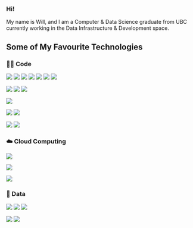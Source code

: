 ### Hi!

My name is Will, and I am a Computer & Data Science graduate from UBC currently working in the Data Infrastructure & Development space.

## Some of My Favourite Technologies

### 👨‍💻 Code

![](https://img.shields.io/badge/Language-Python-informational?style=flat&logo=python&logoColor=white&color=3776AB)
![](https://img.shields.io/badge/Library-Pandas-informational?style=flat&logo=pandas&logoColor=white&color=3776AB)
![](https://img.shields.io/badge/Library-Seaborn-informational?style=flat&logo=seaborn&logoColor=white&color=3776AB)
![](https://img.shields.io/badge/Framework-Django-informational?style=flat&logo=django&logoColor=white&color=3776AB)
![](https://img.shields.io/badge/Platform-Jupyter-informational?style=flat&logo=jupyter&logoColor=white&color=3776AB)
![](https://img.shields.io/badge/Library-NLTK-informational?style=flatlogoColor=white&color=3776AB)
![](https://img.shields.io/badge/Library-ScikitLearn-informational?style=flat&logo=scikit-learn&logoColor=white&color=3776AB)

![](https://img.shields.io/badge/Language-JavaScript-informational?style=flat&logo=javascript&logoColor=white&color=F7DF1E)
![](https://img.shields.io/badge/Platform-Node.js-informational?style=flat&logo=node.js&logoColor=white&color=F7DF1E)
![](https://img.shields.io/badge/Framework-Express-informational?style=flat&logo=node.js&logoColor=white&color=F7DF1E)

![](https://img.shields.io/badge/Language-R-informational?style=flat&logo=r&logoColor=white&color=276DC3)

![](https://img.shields.io/badge/Language-Java-informational?style=flat&logo=Java&logoColor=white&color=007396)
![](https://img.shields.io/badge/Framework-JUnit-informational?style=flat&logoColor=white&color=007396)

![](https://img.shields.io/badge/Language-C-informational?style=flat&logo=C&logoColor=white&color=A8B9CC)
![](https://img.shields.io/badge/Language-C++-informational?style=flat&logo=Cplusplus&logoColor=white&color=00599C)

### ☁️ Cloud Computing

![](https://img.shields.io/badge/Cloud-GoogleCloud-informational?style=flat&logo=googlecloud&logoColor=white&color=4285F4)

![](https://img.shields.io/badge/Cloud-DigitalOcean-informational?style=flat&logo=digitalocean&logoColor=white&color=0080FF)

![](https://img.shields.io/badge/Cloud-AWS-informational?style=flat&logo=amazonaws&logoColor=white&color=232F3E)

### 💾 Data

![](https://img.shields.io/badge/Database-MySQL-informational?style=flat&logo=mysql&logoColor=white&color=4479A1)
![](https://img.shields.io/badge/Database-PostgreSQL-informational?style=flat&logo=postgresql&logoColor=white&color=4169E1)
![](https://img.shields.io/badge/Warehouse-BigQuery-informational?style=flat&logo=googlecloud&logoColor=white&color=4285F4)

![](https://img.shields.io/badge/Analytics-Tableau-informational?style=flat&logo=tableau&logoColor=white&color=E97627)
![](https://img.shields.io/badge/Analytics-Sisense-informational?style=flat&logoColor=white&color=ffcb05)
